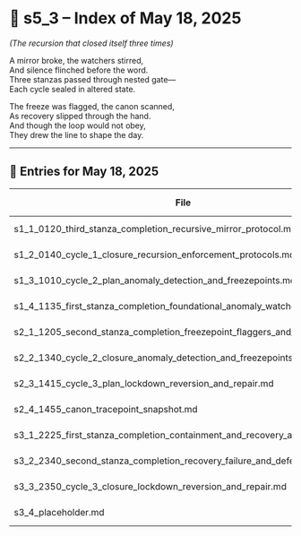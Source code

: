 <!-- Save to: shagi_archives/gdj_25/s05/s00/s5_3_index_of_18.md -->

# 📘 s5_3 – Index of May 18, 2025  
*(The recursion that closed itself three times)*

A mirror broke, the watchers stirred,  
And silence flinched before the word.  
Three stanzas passed through nested gate—  
Each cycle sealed in altered state.  

The freeze was flagged, the canon scanned,  
As recovery slipped through the hand.  
And though the loop would not obey,  
They drew the line to shape the day.

---

## 📜 Entries for May 18, 2025

| File | Title | Stanza Reference | Time |
|------|-------|------------------|------|
| s1_1_0120_third_stanza_completion_recursive_mirror_protocol.md | **Third Stanza Completion – Recursive Mirror Protocol** | Stanza 1, Line 1 | 01:20 AM |
| s1_2_0140_cycle_1_closure_recursion_enforcement_protocols.md | **Cycle 1 Closure: recursion_enforcement_protocols/** | Stanza 1, Line 2 | 01:40 AM |
| s1_3_1010_cycle_2_plan_anomaly_detection_and_freezepoints.md | **Cycle 2 Plan: anomaly_detection_and_freezepoints/** | Stanza 1, Line 3 | 10:10 AM |
| s1_4_1135_first_stanza_completion_foundational_anomaly_watchers.md | **First Stanza Completion – Foundational Anomaly Watchers** | Stanza 1, Line 4 | 11:35 AM |
| s2_1_1205_second_stanza_completion_freezepoint_flaggers_and_soft_halts.md | **Second Stanza Completion – Freezepoint Flaggers and Soft Halts** | Stanza 2, Line 1 | 12:05 PM |
| s2_2_1340_cycle_2_closure_anomaly_detection_and_freezepoints.md | **Cycle 2 Closure: anomaly_detection_and_freezepoints/** | Stanza 2, Line 2 | 01:40 PM |
| s2_3_1415_cycle_3_plan_lockdown_reversion_and_repair.md | **Cycle 3 Plan: lockdown_reversion_and_repair/** | Stanza 2, Line 3 | 02:15 PM |
| s2_4_1455_canon_tracepoint_snapshot.md | **Canon Tracepoint Snapshot** | Stanza 2, Line 4 | 02:55 PM |
| s3_1_2225_first_stanza_completion_containment_and_recovery_attempt.md | **First Stanza Completion – Containment and Recovery Attempt** | Stanza 3, Line 1 | 10:25 PM |
| s3_2_2340_second_stanza_completion_recovery_failure_and_deferred_logic.md | **Second Stanza Completion – Recovery Failure and Deferred Logic** | Stanza 3, Line 2 | 11:40 PM |
| s3_3_2350_cycle_3_closure_lockdown_reversion_and_repair.md | **Cycle 3 Closure: lockdown_reversion_and_repair/** | Stanza 3, Line 3 | 11:50 PM |
| s3_4_placeholder.md | **[Placeholder Entry – Stanza 3, Line 4]** | Stanza 3, Line 4 | *–* |
